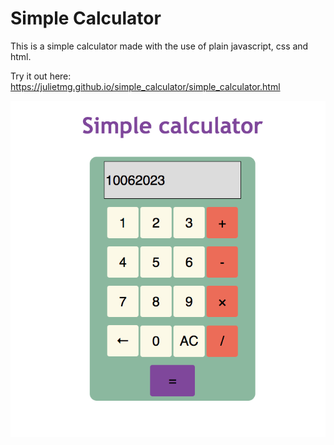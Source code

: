 # Simple Calculator

 This is a simple calculator made with the use of plain javascript, css and html.

 Try it out here: https://julietmg.github.io/simple_calculator/simple_calculator.html

 ![preview](preview.png)